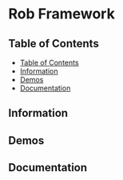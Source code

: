 # Rob Framework

## Table of Contents
- [Table of Contents](#table-of-contents)
- [Information](#information)
- [Demos](#demos)
- [Documentation](#documentation)

## Information

## Demos

## Documentation
